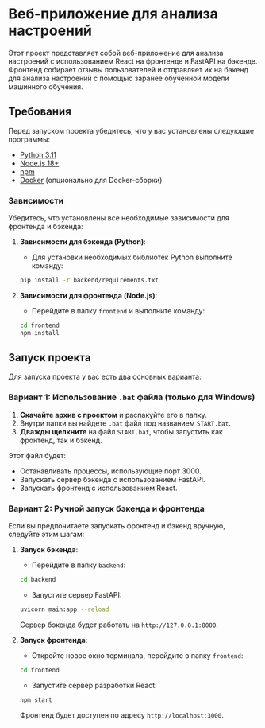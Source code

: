 # Веб-приложение для анализа настроений

Этот проект представляет собой веб-приложение для анализа настроений с использованием React на фронтенде и FastAPI на бэкенде. Фронтенд собирает отзывы пользователей и отправляет их на бэкенд для анализа настроений с помощью заранее обученной модели машинного обучения.

## Требования

Перед запуском проекта убедитесь, что у вас установлены следующие программы:

- [Python 3.11](https://www.python.org/downloads/)
- [Node.js 18+](https://nodejs.org/en/download/)
- [npm](https://www.npmjs.com/get-npm)
- [Docker](https://www.docker.com/get-started) (опционально для Docker-сборки)

### Зависимости

Убедитесь, что установлены все необходимые зависимости для фронтенда и бэкенда:

1. **Зависимости для бэкенда (Python)**:
    - Для установки необходимых библиотек Python выполните команду:
    ```bash
    pip install -r backend/requirements.txt
    ```

2. **Зависимости для фронтенда (Node.js)**:
    - Перейдите в папку `frontend` и выполните команду:
    ```bash
    cd frontend
    npm install
    ```

## Запуск проекта

Для запуска проекта у вас есть два основных варианта:

### Вариант 1: Использование `.bat` файла (только для Windows)

1. **Скачайте архив с проектом** и распакуйте его в папку.
2. Внутри папки вы найдете `.bat` файл под названием `START.bat`.
3. **Дважды щелкните** на файл `START.bat`, чтобы запустить как фронтенд, так и бэкенд.

Этот файл будет:
- Останавливать процессы, использующие порт 3000.
- Запускать сервер бэкенда с использованием FastAPI.
- Запускать фронтенд с использованием React.

### Вариант 2: Ручной запуск бэкенда и фронтенда

Если вы предпочитаете запускать фронтенд и бэкенд вручную, следуйте этим шагам:

1. **Запуск бэкенда**:
    - Перейдите в папку `backend`:
    ```bash
    cd backend
    ```
    - Запустите сервер FastAPI:
    ```bash
    uvicorn main:app --reload
    ```
    Сервер бэкенда будет работать на `http://127.0.0.1:8000`.

2. **Запуск фронтенда**:
    - Откройте новое окно терминала, перейдите в папку `frontend`:
    ```bash
    cd frontend
    ```
    - Запустите сервер разработки React:
    ```bash
    npm start
    ```
    Фронтенд будет доступен по адресу `http://localhost:3000`.


